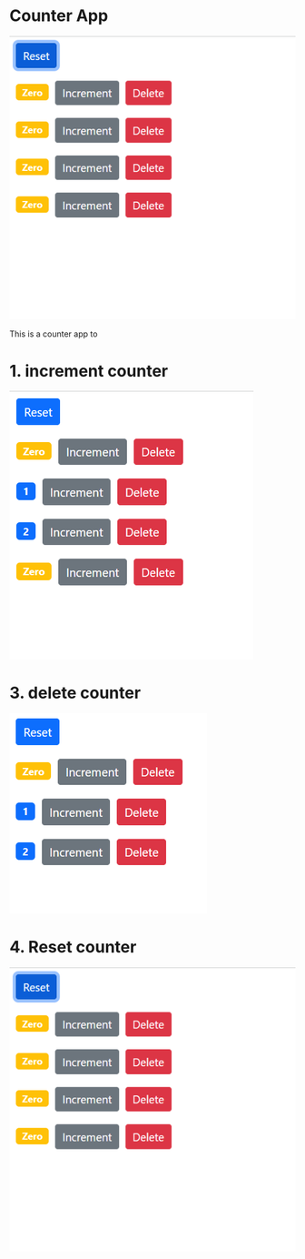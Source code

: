 # Counter App

![alt text](https://github.com/Purvi-modi/ReactJSCounterApp/blob/master/Counter%20App.png?raw=true)

This is a counter app to 

# 1. increment counter
![alt text](https://github.com/Purvi-modi/ReactJSCounterApp/blob/master/Increment.png?raw=true)

# 3. delete counter
![alt text](https://github.com/Purvi-modi/ReactJSCounterApp/blob/master/Delete.png?raw=true)

# 4. Reset counter
![alt text](https://github.com/Purvi-modi/ReactJSCounterApp/blob/master/Counter%20App.png?raw=true)
